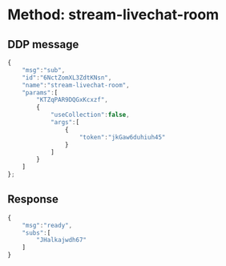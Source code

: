 # Method: stream-livechat-room

## DDP message

```javascript
{
    "msg":"sub",
    "id":"6NctZomXL3ZdtKNsn",
    "name":"stream-livechat-room",
    "params":[
        "KTZqPAR9DQGxKcxzf",
        {
            "useCollection":false,
            "args":[
                {
                    "token":"jkGaw6duhiuh45"
                }
            ]
        }
    ]
};
```

## Response

```javascript
{
    "msg":"ready",
    "subs":[
        "JHalkajwdh67"
    ]
}
```

